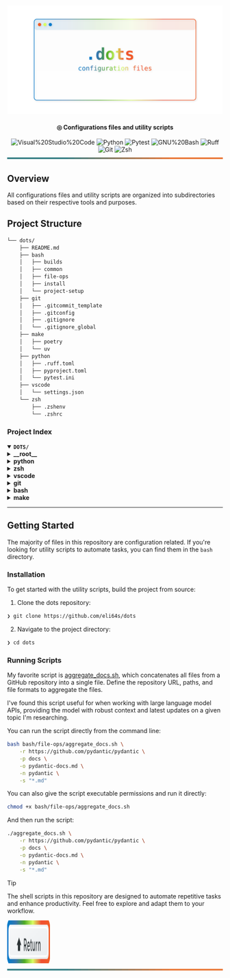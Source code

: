 <div align="center">

<img src="assets/logo-rainbow.svg" alt="dots">

<p align="center">

#### ◎ Configurations files and utility scripts

</p>

<img src="https://img.shields.io/badge/Visual%20Studio%20Code-007ACC.svg?style=%7B0%7D&logo=Visual-Studio-Code&logoColor=white" alt="Visual%20Studio%20Code">

<img src="https://img.shields.io/badge/Python-3776AB.svg?style=flat-square&logo=Python&logoColor=white" alt="Python">

<img src="https://img.shields.io/badge/Pytest-0A9EDC.svg?style=flat-square&logo=Pytest&logoColor=white" alt="Pytest">

<img src="https://img.shields.io/badge/GNU%20Bash-4EAA25.svg?style=flat-square&logo=GNU-Bash&logoColor=white" alt="GNU%20Bash">

<img src="https://img.shields.io/badge/Ruff-D7FF64.svg?style=flat-square&logo=Ruff&logoColor=black" alt="Ruff">

<img src="https://img.shields.io/badge/Git-F05032.svg?style=flat-square&logo=Git&logoColor=white" alt="Git">

<img src="https://img.shields.io/badge/Zsh-F15A24.svg?style=flat-square&logo=Zsh&logoColor=white" alt="Zsh">

</div>

<img width="100%" height="4px" src="assets/line.svg" alt="line">

## Overview

All configurations files and utility scripts are organized into subdirectories based on their respective tools and purposes.


##  Project Structure

```sh
└── dots/
    ├── README.md
    ├── bash
    │   ├── builds
    │   ├── common
    │   ├── file-ops
    │   ├── install
    │   └── project-setup
    ├── git
    │   ├── .gitcommit_template
    │   ├── .gitconfig
    │   ├── .gitignore
    │   └── .gitignore_global
    ├── make
    │   ├── poetry
    │   └── uv
    ├── python
    │   ├── .ruff.toml
    │   ├── pyproject.toml
    │   └── pytest.ini
    ├── vscode
    │   └── settings.json
    └── zsh
        ├── .zshenv
        └── .zshrc
```

###  Project Index

<details open>
	<summary><b><code>DOTS/</code></b></summary>
	<details> <!-- __root__ Submodule -->
		<summary><b>__root__</b></summary>
		<blockquote>
			<table>
			</table>
		</blockquote>
	</details>
	<details> <!-- python Submodule -->
		<summary><b>python</b></summary>
		<blockquote>
			<table>
			<tr>
				<td><b><a href='https://github.com/eli64s/dots/blob/master/python/pytest.ini'>pytest.ini</a></b></td>
				<td>- Configures pytest settings for test execution, coverage reporting, and asyncio behavior<br>- Sets test verbosity, duration, coverage thresholds, and paths<br>- Excludes specific lines from coverage, enforces coverage thresholds, and formats coverage reports<br>- Manages asyncio fixture scope and mode, and sets Python path for test discovery.</td>
			</tr>
			<tr>
				<td><b><a href='https://github.com/eli64s/dots/blob/master/python/pyproject.toml'>pyproject.toml</a></b></td>
				<td>- Generates README files using large language model APIs, enhancing developer productivity and documentation quality<br>- Integrates with various tools to streamline the process, ensuring consistency and efficiency in creating project documentation.</td>
			</tr>
			<tr>
				<td><b><a href='https://github.com/eli64s/dots/blob/master/python/.ruff.toml'>.ruff.toml</a></b></td>
				<td>Define codebase linting and formatting rules for Python project using .ruff.toml file, ensuring consistent code style and quality.</td>
			</tr>
			</table>
		</blockquote>
	</details>
	<details> <!-- zsh Submodule -->
		<summary><b>zsh</b></summary>
		<blockquote>
			<table>
			<tr>
				<td><b><a href='https://github.com/eli64s/dots/blob/master/zsh/.zshrc'>.zshrc</a></b></td>
				<td>- The code file configures the Zsh shell environment by setting up aliases, functions, path modifications, completion settings, and keybindings<br>- It also handles directory navigation, history settings, and integrates tools like Poetry, Docker, and VS Code<br>- Additionally, it enables FZF settings and keybindings, and provides autocomplete functionality for the 'uv' command.</td>
			</tr>
			<tr>
				<td><b><a href='https://github.com/eli64s/dots/blob/master/zsh/.zshenv'>.zshenv</a></b></td>
				<td>Define environment variables for project paths in the zsh configuration file to ensure proper setup and execution.</td>
			</tr>
			</table>
		</blockquote>
	</details>
	<details> <!-- vscode Submodule -->
		<summary><b>vscode</b></summary>
		<blockquote>
			<table>
			<tr>
				<td><b><a href='https://github.com/eli64s/dots/blob/master/vscode/settings.json'>settings.json</a></b></td>
				<td>- Configures various settings for the Visual Studio Code editor, including themes, font sizes, file associations, and language-specific formatting preferences<br>- Manages settings for Git integration, terminal behavior, and test frameworks<br>- Enhances the editor with plugins for Python, Docker, and more<br>- Optimizes the development environment for efficient coding and collaboration.</td>
			</tr>
			</table>
		</blockquote>
	</details>
	<details> <!-- git Submodule -->
		<summary><b>git</b></summary>
		<blockquote>
			<table>
			<tr>
				<td><b><a href='https://github.com/eli64s/dots/blob/master/git/.gitcommit_template'>.gitcommit_template</a></b></td>
				<td>- Defines commit message template for clear and concise communication of changes made in the project<br>- Encourages detailed descriptions of "what" and "why" behind each commit, referencing related issues for better tracking<br>- Facilitates effective collaboration and understanding among team members.</td>
			</tr>
			<tr>
				<td><b><a href='https://github.com/eli64s/dots/blob/master/git/.gitignore_global'>.gitignore_global</a></b></td>
				<td>Exclude unnecessary files and directories from version control using the global .gitignore file to maintain a clean repository structure.</td>
			</tr>
			<tr>
				<td><b><a href='https://github.com/eli64s/dots/blob/master/git/.gitconfig'>.gitconfig</a></b></td>
				<td>Configure Git settings for a streamlined workflow, including user info, editor preferences, commit templates, aliases for common commands, and visual enhancements like syntax highlighting.</td>
			</tr>
			</table>
		</blockquote>
	</details>
	<details> <!-- bash Submodule -->
		<summary><b>bash</b></summary>
		<blockquote>
			<details>
				<summary><b>install</b></summary>
				<blockquote>
					<table>
					<tr>
						<td><b><a href='https://github.com/eli64s/dots/blob/master/bash/install/micromamba.sh'>micromamba.sh</a></b></td>
						<td>- Facilitates seamless installation and setup of Micromamba on Linux and macOS systems<br>- Automatically determines the OS type, downloads the latest Micromamba version, sets up executable permissions, moves it to a global path, initializes Micromamba, and configures it to use the conda-forge channel by default.</td>
					</tr>
					<tr>
						<td><b><a href='https://github.com/eli64s/dots/blob/master/bash/install/local_dependencies_uninstall.sh'>local_dependencies_uninstall.sh</a></b></td>
						<td>- Perform local environment cleanup by uninstalling various dependencies like pyenv, goenv, Node.js, Poetry, Git, Git LFS, kubectl, kubectx, and Helm<br>- Additionally, clean up configuration files to ensure a fresh start<br>- The script logs each step and the total cleanup time, providing a streamlined process for resetting the local development environment.</td>
					</tr>
					<tr>
						<td><b><a href='https://github.com/eli64s/dots/blob/master/bash/install/pyflink.sh'>pyflink.sh</a></b></td>
						<td>- Automates PyFlink setup by checking and installing Java 11, Python 3.7, and downloading PyFlink<br>- Sets environment variables and aliases for zsh, enabling seamless PyFlink usage.</td>
					</tr>
					<tr>
						<td><b><a href='https://github.com/eli64s/dots/blob/master/bash/install/local_dependencies.sh'>local_dependencies.sh</a></b></td>
						<td>- Automates local environment setup by installing essential tools like Oh My Zsh, Homebrew, pyenv, Go, kubectl, Helm, Node.js, Poetry, Git, and Git LFS<br>- Updates shell configurations for seamless tool integration<br>- Verifies installations and provides a summary of the total installation time<br>- Ensures a smooth developer experience for building projects.</td>
					</tr>
					</table>
				</blockquote>
			</details>
			<details>
				<summary><b>file-ops</b></summary>
				<blockquote>
					<table>
					<tr>
						<td><b><a href='https://github.com/eli64s/dots/blob/master/bash/file-ops/chunk_docs.sh'>chunk_docs.sh</a></b></td>
						<td>Automates chunking and renaming of a Markdown document into 10 parts for improved readability and navigation in the project's documentation section.</td>
					</tr>
					<tr>
						<td><b><a href='https://github.com/eli64s/dots/blob/master/bash/file-ops/aggregate_docs.sh'>aggregate_docs.sh</a></b></td>
						<td>- Automates concatenation of GitHub project documentation markdown files into a single file<br>- Clones the repository, searches for markdown files in predefined paths, and merges them<br>- Useful for enhancing context in learning more about a project's technical implementation.</td>
					</tr>
					<tr>
						<td><b><a href='https://github.com/eli64s/dots/blob/master/bash/file-ops/modify_filenames.sh'>modify_filenames.sh</a></b></td>
						<td>Automates renaming files to lowercase with hyphens in a specified directory.</td>
					</tr>
					<tr>
						<td><b><a href='https://github.com/eli64s/dots/blob/master/bash/file-ops/move_directory.sh'>move_directory.sh</a></b></td>
						<td>Moves a specified folder to a destination directory if both exist; otherwise, displays appropriate error messages.</td>
					</tr>
					</table>
				</blockquote>
			</details>
			<details>
				<summary><b>builds</b></summary>
				<blockquote>
					<table>
					<tr>
						<td><b><a href='https://github.com/eli64s/dots/blob/master/bash/builds/pypi.sh'>pypi.sh</a></b></td>
						<td>- Automates the deployment of a Python package to PyPI by cleaning, building, and uploading distribution files<br>- The script sets up necessary configurations and executes the deployment process seamlessly.</td>
					</tr>
					<tr>
						<td><b><a href='https://github.com/eli64s/dots/blob/master/bash/builds/docker.sh'>docker.sh</a></b></td>
						<td>- Automates Docker image building, pushing, and multi-platform support<br>- Sets up Docker Buildx, builds and publishes the image, and completes the process.</td>
					</tr>
					</table>
				</blockquote>
			</details>
			<details>
				<summary><b>project-setup</b></summary>
				<blockquote>
					<table>
					<tr>
						<td><b><a href='https://github.com/eli64s/dots/blob/master/bash/project-setup/create_python_project.sh'>create_python_project.sh</a></b></td>
						<td>- Creates essential project directories, files, and configuration settings for a Python project setup<br>- Establishes a structured foundation for code organization, including key components like main script, configuration constants, and logger module<br>- Sets up necessary project dependencies, formatting tools, and environment setup scripts for streamlined development and deployment processes.</td>
					</tr>
					<tr>
						<td><b><a href='https://github.com/eli64s/dots/blob/master/bash/project-setup/create_directory_structure.sh'>create_directory_structure.sh</a></b></td>
						<td>- Generates directory structure with files for a Markdown guide based on user input<br>- The script prompts for a base directory and creates a structured hierarchy with various Markdown files and directories<br>- This functionality aids in organizing and setting up a comprehensive Markdown guide within the project architecture.</td>
					</tr>
					</table>
				</blockquote>
			</details>
			<details>
				<summary><b>common</b></summary>
				<blockquote>
					<table>
					<tr>
						<td><b><a href='https://github.com/eli64s/dots/blob/master/bash/common/run.sh'>run.sh</a></b></td>
						<td>- Automate environment setup and package upgrades for the project using a bash script<br>- The script activates the conda environment, upgrades pip, and logs the execution start and end times.</td>
					</tr>
					<tr>
						<td><b><a href='https://github.com/eli64s/dots/blob/master/bash/common/clean.sh'>clean.sh</a></b></td>
						<td>- The clean.sh script provides functions to remove various artifacts like build files, Python file artifacts, test and coverage artifacts, backup files, and cache files<br>- It offers commands to clean different types of artifacts within the project structure, ensuring a clean and organized codebase.</td>
					</tr>
					<tr>
						<td><b><a href='https://github.com/eli64s/dots/blob/master/bash/common/test.sh'>test.sh</a></b></td>
						<td>- Executes test coverage analysis for the 'readmeai' project, ensuring a minimum coverage threshold of 90%<br>- The script activates the 'readmeai' conda environment, runs pytest with coverage, and generates a report highlighting missing coverage.</td>
					</tr>
					</table>
				</blockquote>
			</details>
		</blockquote>
	</details>
	<details> <!-- make Submodule -->
		<summary><b>make</b></summary>
		<blockquote>
			<details>
				<summary><b>uv</b></summary>
				<blockquote>
					<table>
					<tr>
						<td><b><a href='https://github.com/eli64s/dots/blob/master/make/uv/Makefile'>Makefile</a></b></td>
						<td>- Facilitates managing project dependencies and virtual environments using Makefile commands<br>- Commands include installing dependencies, locking dependencies, syncing environments, and creating virtual environments<br>- The Makefile provides a structured approach to streamline development setup and maintenance tasks.</td>
					</tr>
					</table>
				</blockquote>
			</details>
			<details>
				<summary><b>poetry</b></summary>
				<blockquote>
					<table>
					<tr>
						<td><b><a href='https://github.com/eli64s/dots/blob/master/make/poetry/Makefile'>Makefile</a></b></td>
						<td>- Facilitates managing dependencies and environment for Poetry projects<br>- Includes commands to install dependencies, clean environment, remove environment, and generate requirements files<br>- Key for maintaining project dependencies and environment setup.</td>
					</tr>
					</table>
				</blockquote>
			</details>
		</blockquote>
	</details>
</details>

---

##  Getting Started

The majority of files in this repository are configuration related. If you're looking for utility scripts to automate tasks, you can find them in the `bash` directory.

### Installation

To get started with the utility scripts, build the project from source:

1. Clone the dots repository:
```sh
❯ git clone https://github.com/eli64s/dots
```

2. Navigate to the project directory:
```sh
❯ cd dots
```

### Running Scripts

My favorite script is [aggregate_docs.sh](bash/file-ops/aggregate_docs.sh), which concatenates all files from a GitHub repository into a single file. Define the repository URL, paths, and file formats to aggregate the files.

I've found this script useful for when working with large language model APIs, providing the model with robust context and latest updates on a given topic I'm researching.

You can run the script directly from the command line:

```sh
bash bash/file-ops/aggregate_docs.sh \
    -r https://github.com/pydantic/pydantic \
    -p docs \
    -o pydantic-docs.md \
    -n pydantic \
    -s "*.md"
```

You can also give the script executable permissions and run it directly:

```sh
chmod +x bash/file-ops/aggregate_docs.sh
```

And then run the script:

```sh
./aggregate_docs.sh \
    -r https://github.com/pydantic/pydantic \
    -p docs \
    -o pydantic-docs.md \
    -n pydantic \
    -s "*.md"
```

> [!TIP]
> The shell scripts in this repository are designed to automate repetitive tasks and enhance productivity. Feel free to explore and adapt them to your workflow.

<div align="left">
    <a href="#-configurations-files-and-utility-scripts">
        <img src="assets/button.svg" width="100px" height="100px" alt="return-button">
    </a>
</div>

<img width="100%" height="4px" src="assets/line.svg" alt="line">

<!-- REFERENCE LINKS -->

[return-button]: assets/button.svg
